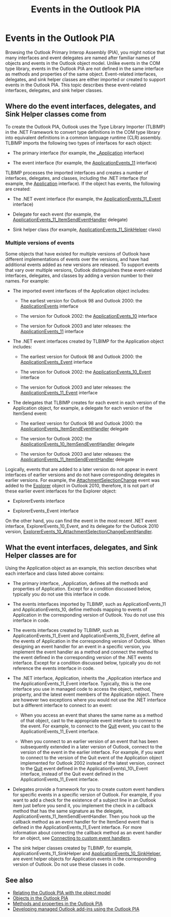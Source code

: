 ﻿---
title: Events in the Outlook PIA
TOCTitle: Events in the Outlook PIA
ms:assetid: 1f9eafb3-6645-4e27-81fa-5d73bf94ae40
ms:contentKeyID: 55119782
ms.date: 07/24/2014
mtps_version: v=office.15
---

# Events in the Outlook PIA

Browsing the Outlook Primary Interop Assembly (PIA), you might notice that many interfaces and event delegates are named after familiar names of objects and events in the Outlook object model. Unlike events in the COM type library, events in the Outlook PIA are not defined in the same interface as methods and properties of the same object. Event-related interfaces, delegates, and sink helper classes are either imported or created to support events in the Outlook PIA. This topic describes these event-related interfaces, delegates, and sink helper classes.

## Where do the event interfaces, delegates, and Sink Helper classes come from

To create the Outlook PIA, Outlook uses the Type Library Importer (TLBIMP) in the .NET Framework to convert type definitions in the COM type library into equivalent definitions in a common language runtime (CLR) assembly. TLBIMP imports the following two types of interfaces for each object:

  - The primary interface (for example, the [\_Application](https://msdn.microsoft.com/en-us/library/bb611255\(v=office.15\)) interface)

  - The event interface (for example, the [ApplicationEvents\_11](https://msdn.microsoft.com/en-us/library/bb609229\(v=office.15\)) interface)

TLBIMP processes the imported interfaces and creates a number of interfaces, delegates, and classes, including the .NET interface (for example, the [Application](https://msdn.microsoft.com/en-us/library/bb646615\(v=office.15\)) interface). If the object has events, the following are created:

  - The .NET event interface (for example, the [ApplicationEvents\_11\_Event](https://msdn.microsoft.com/en-us/library/bb622725\(v=office.15\)) interface)

  - Delegate for each event (for example, the [ApplicationEvents\_11\_ItemSendEventHandler](https://msdn.microsoft.com/en-us/library/bb610818\(v=office.15\)) delegate)

  - Sink helper class (for example, [ApplicationEvents\_11\_SinkHelper](https://msdn.microsoft.com/en-us/library/bb609842\(v=office.15\)) class)

### Multiple versions of events

Some objects that have existed for multiple versions of Outlook have different implementations of events over the versions, and have had additional events added as new versions are released. To support events that vary over multiple versions, Outlook distinguishes these event-related interfaces, delegates, and classes by adding a version number to their names. For example:

  - The imported event interfaces of the Application object includes:
    
      - The earliest version for Outlook 98 and Outlook 2000: the [ApplicationEvents](https://msdn.microsoft.com/en-us/library/bb644093\(v=office.15\)) interface
    
      - The version for Outlook 2002: the [ApplicationEvents\_10](https://msdn.microsoft.com/en-us/library/bb647702\(v=office.15\)) interface
    
      - The version for Outlook 2003 and later releases: the [ApplicationEvents\_11](https://msdn.microsoft.com/en-us/library/bb609229\(v=office.15\)) interface

  - The .NET event interfaces created by TLBIMP for the Application object includes:
    
      - The earliest version for Outlook 98 and Outlook 2000: the [ApplicationEvents\_Event](https://msdn.microsoft.com/en-us/library/bb609380\(v=office.15\)) interface
    
      - The version for Outlook 2002: the [ApplicationEvents\_10\_Event](https://msdn.microsoft.com/en-us/library/bb610098\(v=office.15\)) interface
    
      - The version for Outlook 2003 and later releases: the [ApplicationEvents\_11\_Event](https://msdn.microsoft.com/en-us/library/bb622725\(v=office.15\)) interface

  - The delegates that TLBIMP creates for each event in each version of the Application object, for example, a delegate for each version of the ItemSend event:
    
      - The earliest version for Outlook 98 and Outlook 2000: the [ApplicationEvents\_ItemSendEventHandler](https://msdn.microsoft.com/en-us/library/bb622515\(v=office.15\)) delegate
    
      - The version for Outlook 2002: the [ApplicationEvents\_10\_ItemSendEventHandler](https://msdn.microsoft.com/en-us/library/bb646436\(v=office.15\)) delegate
    
      - The version for Outlook 2003 and later releases: the [ApplicationEvents\_11\_ItemSendEventHandler](https://msdn.microsoft.com/en-us/library/bb610818\(v=office.15\)) delegate

Logically, events that are added to a later version do not appear in event interfaces of earlier versions and do not have corresponding delegates in earlier versions. For example, the [AttachmentSelectionChange](https://msdn.microsoft.com/en-us/library/ff184926\(v=office.15\)) event was added to the [Explorer](https://msdn.microsoft.com/en-us/library/bb623678\(v=office.15\)) object in Outlook 2010, therefore, it is not part of these earlier event interfaces for the Explorer object:

  - ExplorerEvents interface

  - ExplorerEvents\_Event interface

On the other hand, you can find the event in the most recent .NET event interface, ExplorerEvents\_10\_Event, and its delegate for the Outlook 2010 version, [ExplorerEvents\_10\_AttachmentSelectionChangeEventHandler](https://msdn.microsoft.com/en-us/library/ff185177\(v=office.15\)).

## What the event interfaces, delegates, and Sink Helper classes are for

Using the Application object as an example, this section describes what each interface and class listed above contains:

  - The primary interface, \_Application, defines all the methods and properties of Application. Except for a condition discussed below, typically you do not use this interface in code.

  - The events interfaces imported by TLBIMP, such as ApplicationEvents\_11 and ApplicationEvents\_10, define methods mapping to events of Application in the corresponding version of Outlook. You do not use this interface in code.

  - The events interfaces created by TLBIMP, such as ApplicationEvents\_11\_Event and ApplicationEvents\_10\_Event, define all the events of Application in the corresponding version of Outlook. When designing an event handler for an event in a specific version, you implement the event handler as a method and connect the method to the event defined in the corresponding version of the .NET events interface. Except for a condition discussed below, typically you do not reference the events interface in code.

  - The .NET interface, Application, inherits the \_Application interface and the ApplicationEvents\_11\_Event interface. Typically, this is the one interface you use in managed code to access the object, method, property, and the latest event members of the Application object. There are however two exceptions where you would not use the .NET interface but a different interface to connect to an event:
    
      - When you access an event that shares the same name as a method of that object, cast to the appropriate event interface to connect to the event. For example, to connect to the [Quit](https://msdn.microsoft.com/en-us/library/bb622595\(v=office.15\)) event, you cast to the ApplicationEvents\_11\_Event interface.
    
      - When you connect to an earlier version of an event that has been subsequently extended in a later version of Outlook, connect to the version of the event in the earlier interface. For example, if you want to connect to the version of the Quit event of the Application object implemented for Outlook 2002 instead of the latest version, connect to the [Quit](https://msdn.microsoft.com/en-us/library/bb609660\(v=office.15\)) event defined in the ApplicationEvents\_10\_Event interface, instead of the Quit event defined in the ApplicationEvents\_11\_Event interface.

  - Delegates provide a framework for you to create custom event handlers for specific events in a specific version of Outlook. For example, if you want to add a check for the existence of a subject line in an Outlook item just before you send it, you implement the check in a callback method that has the same signature as the delegate, ApplicationEvents\_11\_ItemSendEventHandler. Then you hook up the callback method as an event handler for the ItemSend event that is defined in the ApplicationEvents\_11\_Event interface. For more information about connecting the callback method as an event handler for an object, see [Connecting to custom event handlers](connecting-to-custom-event-handlers.md).

  - The sink helper classes created by TLBIMP, for example, ApplicationEvents\_11\_SinkHelper and [ApplicationEvents\_10\_SinkHelper](https://msdn.microsoft.com/en-us/library/bb644070\(v=office.15\)), are event helper objects for Application events in the corresponding version of Outlook. Do not use these classes in code.

## See also

- [Relating the Outlook PIA with the object model](relating-the-outlook-pia-with-the-object-model.md)
- [Objects in the Outlook PIA](objects-in-the-outlook-pia.md)
- [Methods and properties in the Outlook PIA](methods-and-properties-in-the-outlook-pia.md)
- [Developing managed Outlook add-ins using the Outlook PIA](developing-managed-outlook-add-ins-using-the-outlook-pia.md)

